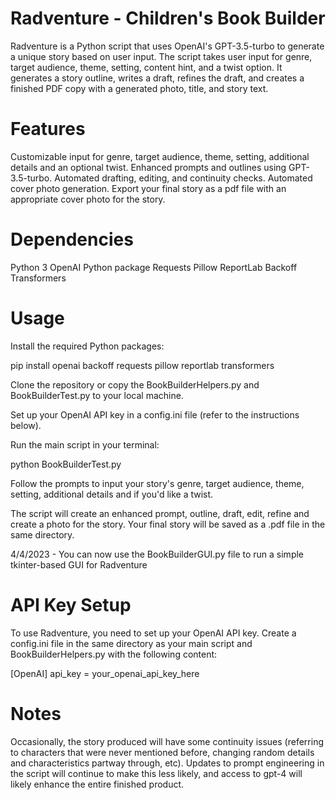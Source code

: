 # Radventure - Children's Book Builder

Radventure is a Python script that uses OpenAI's GPT-3.5-turbo to generate a unique story based on user input. The script takes user input for genre, target audience, theme, setting, content hint, and a twist option. It generates a story outline, writes a draft, refines the draft, and creates a finished PDF copy with a generated photo, title, and story text.

# Features
Customizable input for genre, target audience, theme, setting, additional details and an optional twist.
Enhanced prompts and outlines using GPT-3.5-turbo.
Automated drafting, editing, and continuity checks.
Automated cover photo generation.
Export your final story as a pdf file with an appropriate cover photo for the story.


# Dependencies
Python 3
OpenAI Python package
Requests
Pillow
ReportLab
Backoff
Transformers


# Usage
Install the required Python packages:

pip install openai backoff requests pillow reportlab transformers 

Clone the repository or copy the BookBuilderHelpers.py and BookBuilderTest.py to your local machine.

Set up your OpenAI API key in a config.ini file (refer to the instructions below).

Run the main script in your terminal:

python BookBuilderTest.py

Follow the prompts to input your story's genre, target audience, theme, setting, additional details and if you'd like a twist.

The script will create an enhanced prompt, outline, draft, edit, refine and create a photo for the story. Your final story will be saved as a .pdf file in the same directory.

4/4/2023 - You can now use the BookBuilderGUI.py file to run a simple tkinter-based GUI for Radventure

# API Key Setup
To use Radventure, you need to set up your OpenAI API key. Create a config.ini file in the same directory as your main script and BookBuilderHelpers.py with the following content:

[OpenAI]
api_key = your_openai_api_key_here

# Notes

Occasionally, the story produced will have some continuity issues (referring to characters that were never mentioned before, changing random details and characteristics partway through, etc).  Updates to prompt engineering in the script will continue to make this less likely, and access to gpt-4 will likely enhance the entire finished product.
